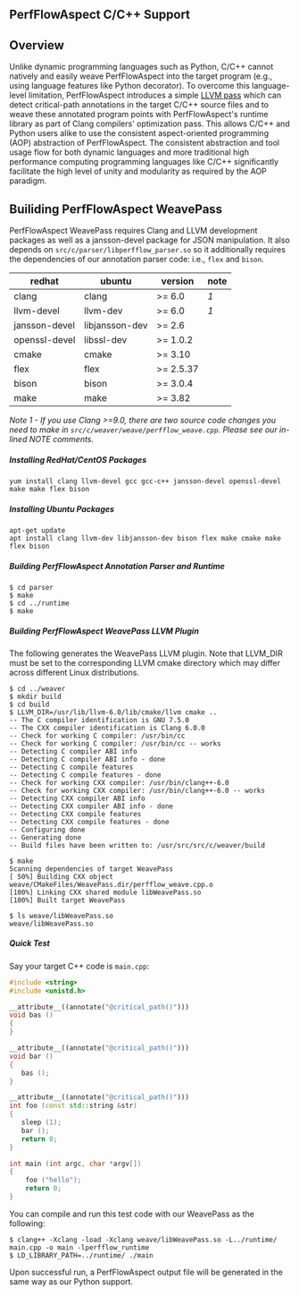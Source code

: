 ## PerfFlowAspect C/C++  Support

## Overview
Unlike dynamic programming languages such as Python,
C/C++ cannot natively and easily weave PerfFlowAspect
into the target program (e.g., using language
features like Python decorator).
To overcome this language-level limitation,
PerfFlowAspect introduces a simple
[LLVM pass](https://llvm.org/docs/WritingAnLLVMPass.html#introduction-what-is-a-pass)
which can detect critical-path annotations
in the target C/C++ source files and to weave
these annotated program points with
PerfFlowAspect's runtime library as part
of Clang compilers' optimization pass.
This allows C/C++ and Python users alike to use the
consistent aspect-oriented programming (AOP) abstraction
of PerfFlowAspect.
The consistent abstraction and
tool usage flow for both dynamic languages and
more traditional high performance computing
programming languages like C/C++ significantly
facilitate the high level of unity and modularity
as required by the AOP paradigm.

## Builiding PerfFlowAspect WeavePass
PerfFlowAspect WeavePass requires Clang
and LLVM development packages as well as a
jansson-devel package for JSON manipulation.
It also depends on `src/c/parser/libperfflow_parser.so`
so it additionally requires the dependencies of
our annotation parser code: i.e.,
`flex` and `bison`.

**redhat**                | **ubuntu**              | **version**       | **note**
----------                | ----------              | -----------       | --------
clang                     | clang                   | >= 6.0            | *1*
llvm-devel                | llvm-dev                | >= 6.0            | *1*
jansson-devel             | libjansson-dev          | >= 2.6            |
openssl-devel             | libssl-dev              | >= 1.0.2          |
cmake                     | cmake                   | >= 3.10           |
flex                      | flex                    | >= 2.5.37         |
bison                     | bison                   | >= 3.0.4          |
make                      | make                    | >= 3.82           |

*Note 1 - If you use Clang >=9.0, there are two source code changes
you need to make in `src/c/weaver/weave/perfflow_weave.cpp`.
Please see our in-lined NOTE comments.*

##### Installing RedHat/CentOS Packages
```
yum install clang llvm-devel gcc gcc-c++ jansson-devel openssl-devel make make flex bison
```

##### Installing Ubuntu Packages

```
apt-get update
apt install clang llvm-dev libjansson-dev bison flex make cmake make flex bison
```

##### Building PerfFlowAspect Annotation Parser and Runtime

```console
$ cd parser
$ make
$ cd ../runtime
$ make
```

##### Building PerfFlowAspect WeavePass LLVM Plugin

The following generates the WeavePass LLVM plugin.
Note that LLVM_DIR must be set to the corresponding
LLVM cmake directory which may differ across
different Linux distributions.

```console
$ cd ../weaver
$ mkdir build
$ cd build
$ LLVM_DIR=/usr/lib/llvm-6.0/lib/cmake/llvm cmake ..
-- The C compiler identification is GNU 7.5.0
-- The CXX compiler identification is Clang 6.0.0
-- Check for working C compiler: /usr/bin/cc
-- Check for working C compiler: /usr/bin/cc -- works
-- Detecting C compiler ABI info
-- Detecting C compiler ABI info - done
-- Detecting C compile features
-- Detecting C compile features - done
-- Check for working CXX compiler: /usr/bin/clang++-6.0
-- Check for working CXX compiler: /usr/bin/clang++-6.0 -- works
-- Detecting CXX compiler ABI info
-- Detecting CXX compiler ABI info - done
-- Detecting CXX compile features
-- Detecting CXX compile features - done
-- Configuring done
-- Generating done
-- Build files have been written to: /usr/src/src/c/weaver/build

$ make
Scanning dependencies of target WeavePass
[ 50%] Building CXX object weave/CMakeFiles/WeavePass.dir/perfflow_weave.cpp.o
[100%] Linking CXX shared module libWeavePass.so
[100%] Built target WeavePass

$ ls weave/libWeavePass.so
weave/libWeavePass.so
```

##### Quick Test

Say your target C++ code is `main.cpp`:

```c++
#include <string>
#include <unistd.h>

__attribute__((annotate("@critical_path()")))
void bas ()
{
}

__attribute__((annotate("@critical_path()")))
void bar ()
{
   bas ();
}

__attribute__((annotate("@critical_path()")))
int foo (const std::string &str)
{
   sleep (1);
   bar ();
   return 0;
}

int main (int argc, char *argv[])
{
    foo ("hello");
    return 0;
}
```

You can compile and run this test code
with our WeavePass as the following:

```console
$ clang++ -Xclang -load -Xclang weave/libWeavePass.so -L../runtime/ main.cpp -o main -lperfflow_runtime
$ LD_LIBRARY_PATH=../runtime/ ./main
```

Upon successful run, a PerfFlowAspect output file will be
generated in the same way as our Python support.
